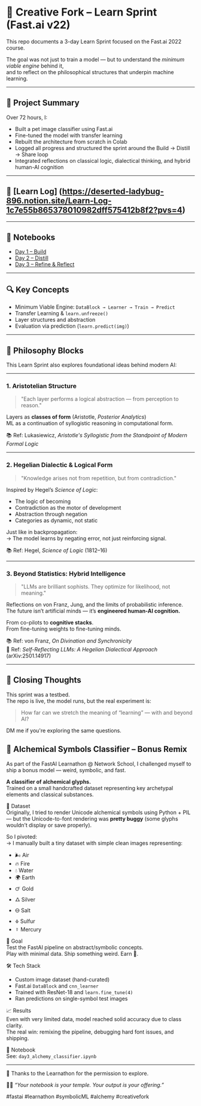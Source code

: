 # 🧠 Creative Fork – Learn Sprint (Fast.ai v22)

This repo documents a 3-day Learn Sprint focused on the Fast.ai 2022 course.

The goal was not just to train a model — but to understand the *minimum viable engine* behind it,  
and to reflect on the philosophical structures that underpin machine learning.

---

## 🏁 Project Summary

Over 72 hours, I:

- Built a pet image classifier using Fast.ai
- Fine-tuned the model with transfer learning
- Rebuilt the architecture from scratch in Colab
- Logged all progress and structured the sprint around the Build → Distill → Share loop
- Integrated reflections on classical logic, dialectical thinking, and hybrid human-AI cognition

---

## 🧭 [Learn Log] (https://deserted-ladybug-896.notion.site/Learn-Log-1c7e55b865378010982dff575412b8f2?pvs=4)

---

## 📁 Notebooks

- [Day 1 – Build](Creative_Fork_FastAI_LearnSprint.ipynb)
- [Day 2 – Distill](02_Model_Rebuild_From_Memory.ipynb)
- [Day 3 – Refine & Reflect](03_Model_Rebuild_From_Memory.ipynb)

---

## 🔍 Key Concepts

- Minimum Viable Engine: `DataBlock → Learner → Train → Predict`
- Transfer Learning & `learn.unfreeze()`
- Layer structures and abstraction
- Evaluation via prediction (`learn.predict(img)`)

---

## 🧠 Philosophy Blocks

This Learn Sprint also explores foundational ideas behind modern AI:

---

### 1. Aristotelian Structure

> "Each layer performs a logical abstraction — from perception to reason."

Layers as **classes of form** (Aristotle, *Posterior Analytics*)  
ML as a continuation of syllogistic reasoning in computational form.

📚 Ref: Lukasiewicz, *Aristotle's Syllogistic from the Standpoint of Modern Formal Logic*

---

### 2. Hegelian Dialectic & Logical Form

> "Knowledge arises not from repetition, but from contradiction."

Inspired by Hegel’s *Science of Logic*:

- The logic of becoming  
- Contradiction as the motor of development  
- Abstraction through negation  
- Categories as dynamic, not static

Just like in backpropagation:  
→ The model learns by negating error, not just reinforcing signal.

📚 Ref: Hegel, *Science of Logic* (1812–16)

---

### 3. Beyond Statistics: Hybrid Intelligence

> "LLMs are brilliant sophists. They optimize for likelihood, not meaning."

Reflections on von Franz, Jung, and the limits of probabilistic inference.  
The future isn’t artificial minds — it’s **engineered human-AI cognition.**

From co-pilots to **cognitive stacks**.  
From fine-tuning weights to fine-tuning minds.

📚 Ref: von Franz, *On Divination and Synchronicity*  
📄 Ref: *Self-Reflecting LLMs: A Hegelian Dialectical Approach* (arXiv:2501.14917)

---

## 🚀 Closing Thoughts

This sprint was a testbed.  
The repo is live, the model runs, but the real experiment is:

> How far can we stretch the meaning of “learning” — with and beyond AI?

DM me if you're exploring the same questions.

## 🔮 Alchemical Symbols Classifier – Bonus Remix

As part of the FastAI Learnathon @ Network School, I challenged myself to ship a bonus model — weird, symbolic, and fast.

**A classifier of alchemical glyphs.**  
Trained on a small handcrafted dataset representing key archetypal elements and classical substances.

📂 Dataset  
Originally, I tried to render Unicode alchemical symbols using Python + PIL — but the Unicode-to-font rendering was **pretty buggy** (some glyphs wouldn’t display or save properly).

So I pivoted:  
→ I manually built a tiny dataset with simple clean images representing:

- 🌬 Air  
- 🔥 Fire  
- 💧 Water  
- 🌍 Earth  
- 🜚 Gold  
- 🜛 Silver  
- 🜔 Salt  
- 🜍 Sulfur  
- ☿ Mercury

🧠 Goal  
Test the FastAI pipeline on abstract/symbolic concepts.  
Play with minimal data. Ship something weird. Earn 🍕.

🛠️ Tech Stack

- Custom image dataset (hand-curated)
- Fast.ai `DataBlock` and `cnn_learner`
- Trained with ResNet-18 and `learn.fine_tune(4)`
- Ran predictions on single-symbol test images

📈 Results  
Even with very limited data, model reached solid accuracy due to class clarity.  
The real win: remixing the pipeline, debugging hard font issues, and shipping.

📁 Notebook  
See: `day3_alchemy_classifier.ipynb`

---

🙏 Thanks to the Learnathon for the permission to explore.

🧘‍♂️ *“Your notebook is your temple. Your output is your offering.”*

#fastai #learnathon #symbolicML #alchemy #creativefork
